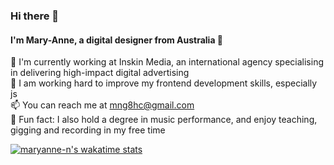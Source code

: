 ### Hi there 👋

#### I'm Mary-Anne, a digital designer from Australia 🐨

💼 I'm currently working at Inskin Media, an international agency specialising in delivering high-impact digital advertising \
🌱 I am working hard to improve my frontend development skills, especially js \
📫 You can reach me at mng8hc@gmail.com \
🎻 Fun fact: I also hold a degree in music performance, and enjoy teaching, gigging and recording in my free time

[![maryanne-n's wakatime stats](https://github-readme-stats.vercel.app/api/wakatime?username=maryanne_n)](https://github.com/maryanne-n/maryanne-n)


<!--
**maryanne-n/maryanne-n** is a ✨ _special_ ✨ repository because its `README.md` (this file) appears on your GitHub profile.

Here are some ideas to get you started:

- 🔭 I’m currently working on ...
- 🌱 I’m currently learning ...
- 👯 I’m looking to collaborate on ...
- 🤔 I’m looking for help with ...
- 💬 Ask me about ...
- 📫 How to reach me: ...
- 😄 Pronouns: ...
- ⚡ Fun fact: ...
-->
